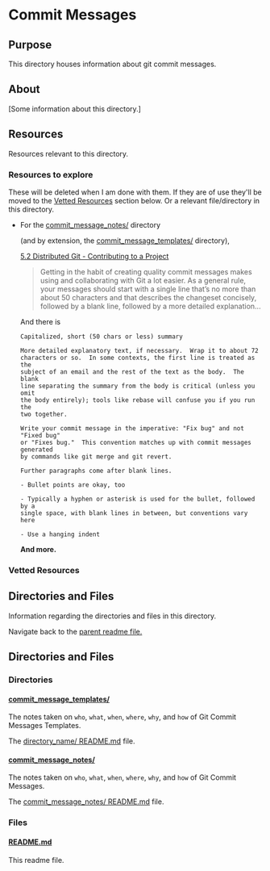 # Commit Messages

## Purpose

This directory houses information about git commit messages.

## About

[Some information about this directory.]

## Resources

Resources relevant to this directory.

### Resources to explore

These will be deleted when I am done with them. If they are of use they'll be moved to the [Vetted Resources](#vetted-resources) section below. Or a relevant file/directory in this directory.

- For the [commit_message_notes/](./commit_message_notes/) directory

  (and by extension, the [commit_message_templates/](./commit_message_templates/) directory),

  [5.2 Distributed Git - Contributing to a Project](https://git-scm.com/book/en/v2/Distributed-Git-Contributing-to-a-Project)

  > Getting in the habit of creating quality commit messages makes using and collaborating with Git a lot easier. As a general rule, your messages should start with a single line that’s no more than about 50 characters and that describes the changeset concisely, followed by a blank line, followed by a more detailed explanation...

  And there is

  ```
  Capitalized, short (50 chars or less) summary

  More detailed explanatory text, if necessary.  Wrap it to about 72
  characters or so.  In some contexts, the first line is treated as the
  subject of an email and the rest of the text as the body.  The blank
  line separating the summary from the body is critical (unless you omit
  the body entirely); tools like rebase will confuse you if you run the
  two together.

  Write your commit message in the imperative: "Fix bug" and not "Fixed bug"
  or "Fixes bug."  This convention matches up with commit messages generated
  by commands like git merge and git revert.

  Further paragraphs come after blank lines.

  - Bullet points are okay, too

  - Typically a hyphen or asterisk is used for the bullet, followed by a
  single space, with blank lines in between, but conventions vary here

  - Use a hanging indent
  ```

  **And more.**

### Vetted Resources

## Directories and Files

Information regarding the directories and files in this directory.

Navigate back to the [parent readme file.](../README.md)

## Directories and Files

### Directories

#### [commit_message_templates/](./commit_message_templates/)

The notes taken on `who`, `what`, `when`, `where`, `why`, and `how` of Git Commit Messages Templates.

The [directory_name/ README.md](./commit_message_templates/README.md) file.

#### [commit_message_notes/](./commit_message_notes/)

The notes taken on `who`, `what`, `when`, `where`, `why`, and `how` of Git Commit Messages.

The [commit_message_notes/ README.md](./commit_message_notes/README.md) file.

### Files

#### [README.md](./README.md)

This readme file.
